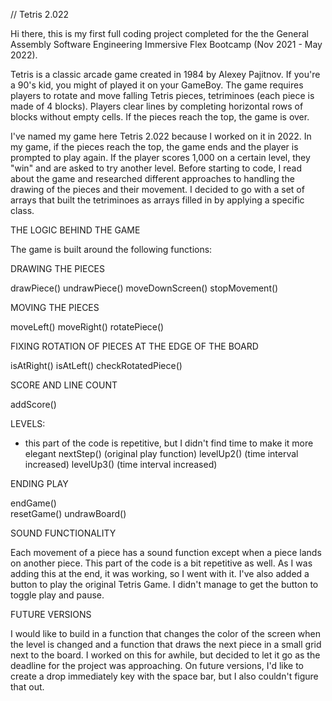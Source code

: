 // Tetris 2.022

Hi there, this is my first full coding project completed for the the General Assembly Software Engineering Immersive Flex Bootcamp (Nov 2021 - May 2022). 

Tetris is a classic arcade game created in 1984 by Alexey Pajitnov. If you're a 90's kid, you might of played it on your GameBoy. The game requires players to rotate and move falling Tetris pieces, tetriminoes (each piece is made of 4 blocks). Players clear lines by completing horizontal rows of blocks without empty cells. If the pieces reach the top, the game is over. 

I've named my game here Tetris 2.022 because I worked on it in 2022. In my game, if the pieces reach the top, the game ends and the player is prompted to play again. If the player scores 1,000 on a certain level, they "win" and are asked to try another level. Before starting to code, I read about the game and researched different approaches to handling the drawing of the pieces and their movement. I decided to go with a set of arrays that built the tetriminoes as arrays filled in by applying a specific class. 


THE LOGIC BEHIND THE GAME 

The game is built around the following functions: 

DRAWING THE PIECES

drawPiece()
undrawPiece()
moveDownScreen()
stopMovement()

MOVING THE PIECES

moveLeft()
moveRight()
rotatePiece()

FIXING ROTATION OF PIECES AT THE EDGE OF THE BOARD

isAtRight()
isAtLeft()
checkRotatedPiece() 

SCORE AND LINE COUNT 

addScore()

LEVELS:
- this part of the code is repetitive, but I didn't find time to make it more elegant
nextStep() (original play function)
levelUp2() (time interval increased)
levelUp3() (time interval increased)

ENDING PLAY 

endGame()   
resetGame()
undrawBoard()


SOUND FUNCTIONALITY

Each movement of a piece has a sound function except when a piece lands on another piece. This part of the code is a bit repetitive as well. As I was adding this at the end, it was working, so I went with it. I've also added a button to play the original Tetris Game. I didn't manage to get the button to toggle play and pause. 


FUTURE VERSIONS

I would like to build in a function that changes the color of the screen when the level is changed and a function that draws the next piece in a small grid next to the board. I worked on this for awhile, but decided to let it go as the deadline for the project was approaching. On future versions, I'd like to create a drop immediately key with the space bar, but I also couldn't figure that out. 





